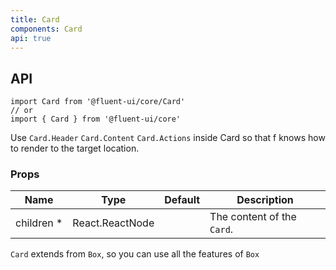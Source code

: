 ```yaml
---
title: Card
components: Card
api: true
---
```


## API

```
import Card from '@fluent-ui/core/Card'
// or
import { Card } from '@fluent-ui/core'
```

Use `Card.Header` `Card.Content` `Card.Actions` inside Card so that f knows how to render to the target location.

### Props

| Name | Type | Default | Description |
| --- | --- | --- | --- |
| children&nbsp;* | React.ReactNode |  | The content of the `Card`. |

`Card` extends from `Box`, so you can use all the features of `Box`
